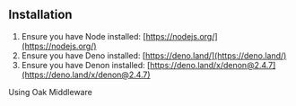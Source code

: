 ## Installation

1. Ensure you have Node installed: [https://nodejs.org/](https://nodejs.org/)
2. Ensure you have Deno installed: [https://deno.land/](https://deno.land/)
3. Ensure you have Denon installed: [https://deno.land/x/denon@2.4.7](https://deno.land/x/denon@2.4.7)

Using Oak Middleware